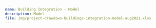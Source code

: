 ```yaml
---
name: Building Integration - Model
description: Model
file: img/project-drawdown-buildings-integration-model-aug2021.xlsx
---
```

